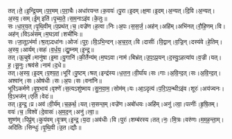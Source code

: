 

  
तत्।ते॒।इ॒न्द्रि॒यम्।प॒र॒मम्।प॒रा॒चैः।अधा॑रयन्त।क॒वयः॑।पु॒रा।इ॒दम्।क्ष॒मा।इ॒दम्।अ॒न्यत्।दि॒वि।अ॒न्यत्।अ॒स्य॒।सम्।ई॒म् इति॑।पृ॒च्य॒ते॒।स॒म॒नाऽइ॑व।के॒तुः॥  
सः।धा॒र॒य॒त्।पृ॒थि॒वीम्।प॒प्रथ॑त्।च॒।वज्रे॑ण।ह॒त्वा।निः।अ॒पः।स॒स॒र्ज॒।अह॑न्।अहि॑म्।अभि॑नत्।रौ॒हि॒णम्।वि।अह॑न्।विऽअं॑सम्।म॒घऽवा॑।शची॑भिः॥  
सः।जा॒तूऽभ॑र्मा।श्र॒त्ऽदधा॑नः।ओजः॑।पुरः॒।वि॒ऽभि॒न्दन्।अ॒च॒र॒त्।वि।दासीः॑।वि॒द्वान्।व॒ज्रि॒न्।दस्य॑वे।हे॒तिम्।अ॒स्य॒।आर्यम्।सहः॑।व॒र्ध॒य॒।द्यु॒म्नम्।इ॒न्द्र॒॥  
तत्।ऊ॒चुषे॑।मानु॑षा।इ॒मा।यु॒गानि॑।की॒र्तेन्य॑म्।म॒घऽवा।नाम॑।बिभ्र॑त्।उ॒प॒ऽप्र॒यन्।द॒स्यु॒ऽहत्या॑य।व॒ज्री।यत्।ह॒।सू॒नुः।श्रव॑से।नाम॑।द॒धे॥  
तत्।अ॒स्य॒।इ॒दम्।प॒श्य॒त॒।भूरि॑।पु॒ष्टम्।श्रत्।इन्द्र॑स्य।ध॒त्त॒न॒।वी॒र्या॑य।सः।गाः।अ॒वि॒न्द॒त्।सः।अ॒वि॒न्द॒त्।अश्वा॑न्।सः।ओष॑धीः।सः।अ॒पः।सः।वना॑नि॥  
भूरि॑ऽकर्मणे।वृ॒ष॒भाय॑।वृश्णे॑।स॒त्यऽशु॑ष्माय।सु॒न॒वा॒म॒।सोम॑म्।यः।आ॒ऽदृत्य॑।प॒रि॒ऽप॒न्थीऽइ॑व।शूरः॑।अय॑ज्वनः।वि॒ऽभज॑न्।एति॑।वेदः॑॥  
तत्।इ॒न्द्र॒।प्र।अव॑।वी॒र्य॑म्।च॒क॒र्थ॒।यत्।स॒सन्त॒म्।वज्रे॑ण।अबो॑धयः।अहि॑म्।अनु॑।त्वा॒।पत्नीः॑।हृ॒षि॒तम्।वयः॑।च॒।विश्वे॑।दे॒वासः॑।अ॒म॒द॒न्।अनु॑।त्वा॒॥  
शुष्ण॑म्।पिप्रु॑म्।कुय॑वम्।वृ॒त्रम्।इ॒न्द्र॒।य॒दा।अव॑धीः।वि।पुरः॑।शम्ब॑रस्य।तत्।नः॒।मि॒त्रः।वरु॑णः।म॒म॒ह॒न्ता॒म्।अदि॑तिः।सिन्धुः॑।पृ॒थि॒वी।उ॒त।द्यौः॥  
